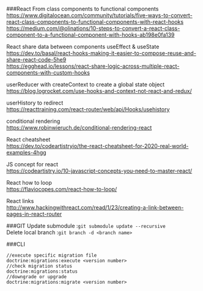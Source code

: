 
###React
From class components to functional components  
https://www.digitalocean.com/community/tutorials/five-ways-to-convert-react-class-components-to-functional-components-with-react-hooks  
https://medium.com/@olinations/10-steps-to-convert-a-react-class-component-to-a-functional-component-with-hooks-ab198e0fa139

React share data between components useEffect & useState    
https://dev.to/basal/react-hooks-making-it-easier-to-compose-reuse-and-share-react-code-5he9    
https://egghead.io/lessons/react-share-logic-across-multiple-react-components-with-custom-hooks

userReducer with createContext to create a global state object  
https://blog.logrocket.com/use-hooks-and-context-not-react-and-redux/

userHistory to redirect     
https://reacttraining.com/react-router/web/api/Hooks/usehistory

conditional rendering   
https://www.robinwieruch.de/conditional-rendering-react

React cheatsheet               
https://dev.to/codeartistryio/the-react-cheatsheet-for-2020-real-world-examples-4hgg

JS concept for react    
https://codeartistry.io/10-javascript-concepts-you-need-to-master-react/

React how to loop   
https://flaviocopes.com/react-how-to-loop/

React links     
http://www.hackingwithreact.com/read/1/23/creating-a-link-between-pages-in-react-router

###GIT
 Update submodule :```git submodule update --recursive```   
 Delete local branch :```git branch -d <branch name>```
 
###CLI
```
//execute specific migration file   
doctrine:migrations:execute <version number>    
//check migration status    
doctrine:migrations:status  
//downgrade or upgrade
doctrine:migrations:migrate <version number>    
```
